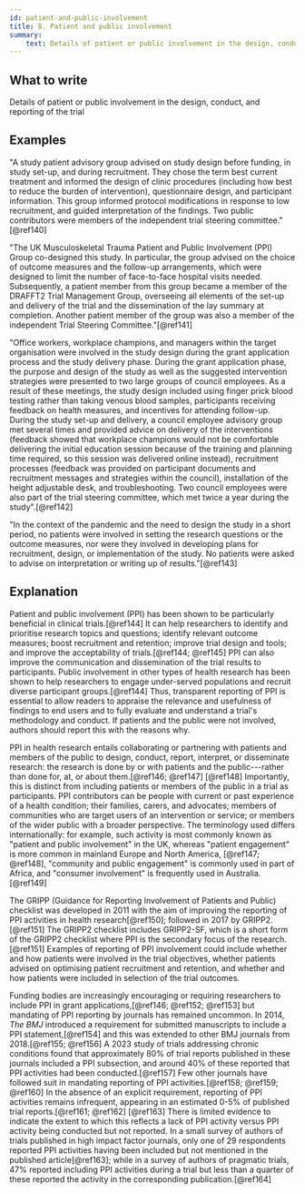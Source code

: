 ```yaml
---
id: patient-and-public-involvement 
title: 8. Patient and public involvement 
summary:
    text: Details of patient or public involvement in the design, conduct and reporting of the trial.
---
```


## What to write

Details of patient or public involvement in the design, conduct, and reporting of the trial

## Examples

"A study patient advisory group advised on study design before funding,
in study set-up, and during recruitment. They chose the term best
current treatment and informed the design of clinic procedures
(including how best to reduce the burden of intervention), questionnaire
design, and participant information. This group informed protocol
modifications in response to low recruitment, and guided interpretation
of the findings. Two public contributors were members of the independent
trial steering committee."[@ref140]

"The UK Musculoskeletal Trauma Patient and Public Involvement (PPI)
Group co-designed this study. In particular, the group advised on the
choice of outcome measures and the follow-up arrangements, which were
designed to limit the number of face-to-face hospital visits needed.
Subsequently, a patient member from this group became a member of the
DRAFFT2 Trial Management Group, overseeing all elements of the set-up
and delivery of the trial and the dissemination of the lay summary at
completion. Another patient member of the group was also a member of the
independent Trial Steering Committee."[@ref141]

"Office workers, workplace champions, and managers within the target
organisation were involved in the study design during the grant
application process and the study delivery phase. During the grant
application phase, the purpose and design of the study as well as the
suggested intervention strategies were presented to two large groups of
council employees. As a result of these meetings, the study design
included using finger prick blood testing rather than taking venous
blood samples, participants receiving feedback on health measures, and
incentives for attending follow-up. During the study set-up and
delivery, a council employee advisory group met several times and
provided advice on delivery of the interventions (feedback showed that
workplace champions would not be comfortable delivering the initial
education session because of the training and planning time required, so
this session was delivered online instead), recruitment processes
(feedback was provided on participant documents and recruitment messages
and strategies within the council), installation of the height
adjustable desk, and troubleshooting. Two council employees were also
part of the trial steering committee, which met twice a year during the
study".[@ref142]

"In the context of the pandemic and the need to design the study in a
short period, no patients were involved in setting the research
questions or the outcome measures, nor were they involved in developing
plans for recruitment, design, or implementation of the study. No
patients were asked to advise on interpretation or writing up of
results."[@ref143]

## Explanation

Patient and public involvement (PPI) has been shown to be particularly
beneficial in clinical trials.[@ref144] It can help researchers to
identify and prioritise research topics and questions; identify relevant
outcome measures; boost recruitment and retention; improve trial design
and tools; and improve the acceptability of trials.[@ref144; @ref145]
PPI can also improve the communication and dissemination of the trial
results to participants. Public involvement in other types of health
research has been shown to help researchers to engage under-served
populations and recruit diverse participant groups.[@ref144] Thus,
transparent reporting of PPI is essential to allow readers to appraise
the relevance and usefulness of findings to end users and to fully
evaluate and understand a trial's methodology and conduct. If patients
and the public were not involved, authors should report this with the
reasons why.

PPI in health research entails collaborating or partnering with patients
and members of the public to design, conduct, report, interpret, or
disseminate research: the research is done by or with patients and the
public---rather than done for, at, or about them.[@ref146; @ref147]
[@ref148] Importantly, this is distinct from including patients or
members of the public in a trial as participants. PPI contributors can
be people with current or past experience of a health condition; their
families, carers, and advocates; members of communities who are target
users of an intervention or service; or members of the wider public with
a broader perspective. The terminology used differs internationally: for
example, such activity is most commonly known as "patient and public
involvement" in the UK, whereas "patient engagement" is more common in
mainland Europe and North America, [@ref147; @ref148], "community and
public engagement" is commonly used in part of Africa, and "consumer
involvement" is frequently used in Australia.[@ref149]

The GRIPP (Guidance for Reporting Involvement of Patients and Public)
checklist was developed in 2011 with the aim of improving the reporting
of PPI activities in health research[@ref150]; followed in 2017 by
GRIPP2.[@ref151] The GRIPP2 checklist includes GRIPP2-SF, which is a
short form of the GRIPP2 checklist where PPI is the secondary focus of
the research.[@ref151] Examples of reporting of PPI involvement could
include whether and how patients were involved in the trial objectives,
whether patients advised on optimising patient recruitment and
retention, and whether and how patients were included in selection of
the trial outcomes.

Funding bodies are increasingly encouraging or requiring researchers to
include PPI in grant applications,[@ref146; @ref152; @ref153] but
mandating of PPI reporting by journals has remained uncommon. In 2014,
*The BMJ* introduced a requirement for submitted manuscripts to include
a PPI statement,[@ref154] and this was extended to other BMJ journals
from 2018.[@ref155; @ref156] A 2023 study of trials addressing chronic
conditions found that approximately 80% of trial reports published in
these journals included a PPI subsection, and around 40% of these
reported that PPI activities had been conducted.[@ref157] Few other
journals have followed suit in mandating reporting of PPI
activities.[@ref158; @ref159; @ref160] In the absence of an explicit
requirement, reporting of PPI activities remains infrequent, appearing
in an estimated 0-5% of published trial reports.[@ref161; @ref162]
[@ref163] There is limited evidence to indicate the extent to which this
reflects a lack of PPI activity versus PPI activity being conducted but
not reported. In a small survey of authors of trials published in high
impact factor journals, only one of 29 respondents reported PPI
activities having been included but not mentioned in the published
article[@ref163]; while in a survey of authors of pragmatic trials, 47%
reported including PPI activities during a trial but less than a quarter
of these reported the activity in the corresponding
publication.[@ref164]